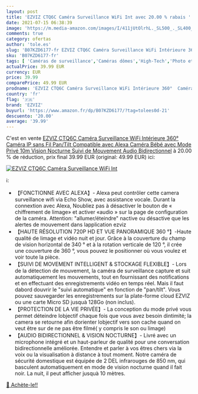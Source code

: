 ```yaml
---
layout: post
title: 'EZVIZ CTQ6C Caméra Surveillance WiFi Int avec 20.00 % rabais '
date: 2021-07-15 06:38:39
image: 'https://m.media-amazon.com/images/I/411jUtOlrhL._SL500_._SL400_.jpg'
comments: true
category: ofertas
author: 'tole.es'
slug: 'B07KZD6177-fr EZVIZ CTQ6C Caméra Surveillance WiFi Intérieure 360°...'
sku: 'B07KZD6177-fr'
tags: [ 'Caméras de surveillance','Caméras dômes','High-Tech','Photo et caméscopes','ezviz', ]
actualPrice: 39.99 EUR
currency: EUR
price: 39.99
comparePrice: 49.99 EUR
prodname: 'EZVIZ CTQ6C Caméra Surveillance WiFi Intérieure 360°  Caméra IP sans Fil Pan/Tilt Compatible avec Alexa  Caméra Bébé avec Mode Privé  10m Vision Nocturne  Suivi de Mouvement  Audio Bidirectionnel'
country: 'fr'
flag: '🇫🇷'
brand: 'EZVIZ'
buyurl: 'https://www.amazon.fr/dp/B07KZD6177/?tag=tolees0d-21'
descuento: '20.00'
average: '39.99'
---
```


C'est en vente [EZVIZ CTQ6C Caméra Surveillance WiFi Intérieure 360°  Caméra IP sans Fil Pan/Tilt Compatible avec Alexa  Caméra Bébé avec Mode Privé  10m Vision Nocturne  Suivi de Mouvement  Audio Bidirectionnel](https://www.amazon.fr/dp/B07KZD6177/?tag=tolees0d-21)  à  20.00 % de réduction, prix final  39.99 EUR (original: 49.99 EUR) ici:

[![EZVIZ CTQ6C Caméra Surveillance WiFi Int](https://m.media-amazon.com/images/I/411jUtOlrhL._SL500_._SL400_.jpg)](https://www.amazon.fr/dp/B07KZD6177/?tag=tolees0d-21)

ℹ️:

- 【FONCTIONNE AVEC ALEXA】- Alexa peut contrôler cette camera surveillance wifi via Echo Show, avec assistance vocale. Durant la connextion avec Alexa, Noubliez pas à désactiver le bouton de « chiffrement de limage» et activer «audio » sur la page de configuration de la caméra. Attention: "allumer/éteindre" nactive ou désactive que les alertes de mouvement dans lapplication ezviz
- 【HAUTE RÉSOLUTION 720P HD ET VUE PANORAMIQUE 360 °】-Haute qualité de limage et vidéo nuit et jour. Grâce à la couverture du champ de vision horizontal de 340 ° et à la rotation verticale de 120 °, il crée une couverture de 360 ​​°, vous pouvez le positionner où vous voulez et voir toute la pièce.
- 【SUIVI DE MOVEMENT INTELLIGENT & STOCKAGE FLEXIBLE】- Lors de la détection de mouvement, la caméra de surveillance capture et suit automatiquement les mouvements, tout en fournissant des notifications et en effectuant des enregistrements vidéo en temps réel. Mais il faut dabord douvrir le "suivi automatique" en fonction de "pan/tilt". Vous pouvez sauvegarder les enregistrements sur la plate-forme cloud EZVIZ ou une carte Micro SD jusquà 128Go (non inclus).
- 【PROTECTION DE LA VIE PRIVÉE】- La conception du mode privé vous permet déteindre lobjectif chaque fois que vous avez besoin dintimité; la camera se retourne afin dorienter lobjectif vers son cache quand on veut être sur de ne pas être filmé( y compris le son ou limage)
- 【AUDIO BIDIRECTIONNEL & VISION NOCTURNE】- Livré avec un microphone intégré et un haut-parleur de qualité pour une conversation bidirectionnelle améliorée. Entendre et parler à vos êtres chers via la voix ou la visualisation à distance à tout moment. Notre caméra de sécurité domestique est équipée de 2 DEL infrarouges de 850 nm, qui basculent automatiquement en mode de vision nocturne quand il fait noir. La nuit, il peut afficher jusquà 10 mètres.

[🛒 Achète-le!!](https://www.amazon.fr/dp/B07KZD6177/?tag=tolees0d-21)
